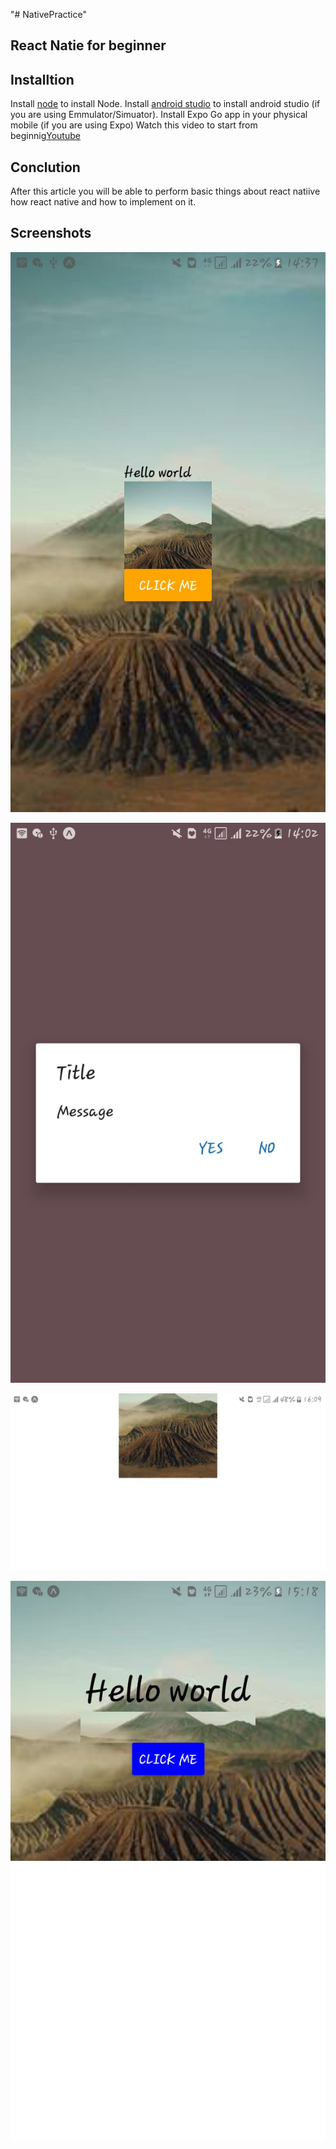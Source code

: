 "# NativePractice"

## React Natie for beginner

## Installtion

Install [node](https://nodejs.org/en/) to install Node.
Install [android studio](https://developer.android.com/studio/) to install android studio (if you are using Emmulator/Simuator).
Install Expo Go app in your physical mobile (if you are using Expo)
Watch this video to start from beginnig[Youtube](https://www.youtube.com/watch?v=0-S5a0eXPoc&feature=emb_title)

## Conclution

After this article you will be able to perform basic things about react natiive how react native and how to implement on it.

## Screenshots

![img1](./assets/img1.jpeg "img1")

![img2](./assets/img2.jpeg "img2")

![img3](./assets/img3.jpeg "img3")

![img4](./assets/img4.jpeg "img4")
